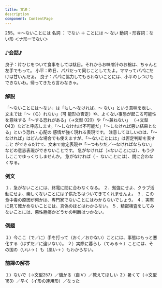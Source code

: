 ```yaml
---
title: 文法：
description
component: ContentPage
---
```



255。＊～ないことには
名詞 ： でない ＋ ことには ～ ない
動詞・形容詞：ない形 ＜ナ形ーでない＞    
### ♪会話♪
良子：片ひじをついて食事をしては駄目。それからお味噌汁のお椀は、ちゃんと左手でもって。 小平：昨日、パパだって同じことしてたよ。ママってパパにだけは甘いんだぁ。 良子：パパに協力してもらわないことには、小平のしつけもできないわ。帰ってきたら言わなきゃ。
### 解説
「～ないことには～ない」は「もし～なければ、～ ない」という意味を表し、文末では「～（ら）れない」（可
能形の否定）や、よくない事態が起こる可能性を意味する「～する恐れがある」（→文型 020）や「～兼ねない」
（→文型043）などと呼応します。「～しなければ不可能だ」「～しなければ悪い結果となる」という恐れ・心配の 感情が強く現れる表現です。
注意してほしいのは、「～なければ」はどんな場合でも使えますが、「～ないことには」は否定判断を表すこと ができるだけで、文末で肯定表現や「～つもりだ／～なければならない」などの意志表現ができないことです。
急がなければ（×ないことには）、もう少しここでゆっくりしませんか。 急がなければ（・ ないことには）、間に合わなくなる。
### 例文
１．急がないことには、終電に間に合わなくなる。
２．勉強にせよ、クラブ活動にせよ、楽しくないことには子供たちはついてきてくれませんよ。
３．この食中毒の原因が何かは、専門家でないことにはわからないでしょう。
４．実際に見て確かめないことには、真偽のほどはわからない。
５．精密検査をしてみないことには、悪性腫瘍かどうかの判断はつかない。
### 例題
１）今ここ（で／に）手を打って（おく／おかない）ことには、事態はもっと悪化する（はずだ／に違いない）。
２）実際に暮らし（てみる→ ）ことには、その国の（いい→ ）も（悪い→ ）もわからない。
### 前課の解答
１）ないで（→文型257）／儲かる（自Ｖ）／教えてほしい
２）暑くて（→文型183）／早く（イ形の連用形）／なった
